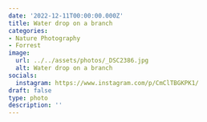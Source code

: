 ```yaml
---
date: '2022-12-11T00:00:00.000Z'
title: Water drop on a branch
categories:
- Nature Photography
- Forrest
image:
  url: ../../assets/photos/_DSC2386.jpg
  alt: Water drop on a branch
socials:
  instagram: https://www.instagram.com/p/CmClTBGKPK1/
draft: false
type: photo
description: ''
---
```

